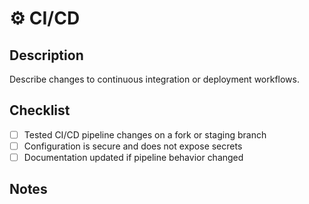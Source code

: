 # ⚙️ CI/CD

## Description

Describe changes to continuous integration or deployment workflows.

## Checklist

- [ ] Tested CI/CD pipeline changes on a fork or staging branch
- [ ] Configuration is secure and does not expose secrets
- [ ] Documentation updated if pipeline behavior changed

## Notes

<!-- Optional: Any special instructions for reviewers or deployers -->
